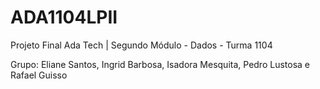 # ADA1104LPII
Projeto Final Ada Tech | Segundo Módulo - Dados - Turma 1104

Grupo: Eliane Santos, Ingrid Barbosa, Isadora Mesquita, Pedro Lustosa e Rafael Guisso
